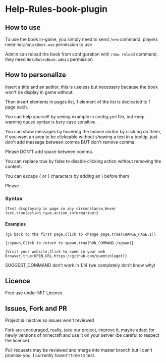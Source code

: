# Help-Rules-book-plugin

## How to use

To use the book in-game, you simply need to send `/new` command, players need `HelpRulesBook.use` permission to use

Admin can reload the book from configuration with `/new reload` command, they need `HelpRulesBook.admin` permission

## How to personalize

Insert a title and an author, this is useless but necessary because the book won't be display in game without.

Then insert elements in pages list, 1 element of the list is dedicated to 1 page each.

You can help yourself by seeing example in config.yml file, but keep warning cause syntax is bery case sensitive.

You can show messages by hovering the mouse and/or by clicking on them, if you want an area to be clickeable without showing a text in a tooltip, just don't add message between comma BUT don't remove comma.

Please DON'T add space between comma.

You can replace true by false to disable clicking action without removing the content.

You can escape { or } characters by adding an \\ before them

Please 

### Syntax

`{Text displaying in page in any circonstance,Hover text,true(action_type.action_information)}`

#### Examples

`{go back to the first page,click to change page,true(CHANGE_PAGE.1)}`

`{/spawn,Click to return to spawn,true(RUN_COMMAND./spawn)}`

`{Visit your website,Click to open in your web browser,true(OPEN_URL.https://github.com/quentinlegot)}`

SUGGEST_COMMAND don't work in 1.14 (we completely don't know why)

## Licence

Free use under MIT Licence

## Issues, Fork and PR

Project is inactive so issues won't reviewed

Fork are encouraged, really, take our project, improve it, maybe adapt for newly versions of minecraft and use it on your server (be careful to respect the licence).

Pull requests may be reviewed and merge into master branch but I can't promise you, I currently haven't time to test.
